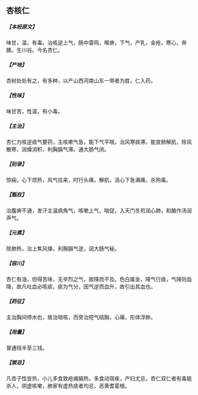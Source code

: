 ## 杏核仁

##### 【本经原文】
味甘，温，有毒。治咳逆上气，肠中雷鸣，喉痹，下气，产乳，金疮，寒心，奔豚。生川谷。今名杏仁。
##### 【产地】
杏树处处有之，有多种，以产山西河南山东一带者为胜，仁入药。
##### 【性味】
味甘苦，性温，有小毒。
##### 【主治】
杏仁为咳逆痰气要药，主咳嗽气急，能下气平喘，治风寒痰滞，能宣肺解肌，除风散寒，润燥消积，利胸膈气滞。通大肠气闭。
##### 【别录】
惊痫，心下烦热，风气往来，时行头痛，解肌，消心下急满痛，杀狗毒。
##### 【甄权】
治腹痹不通，发汗主温病角气，咳嗽上气，喘促，入天门冬煎润心肺，和酪作汤润声气。
##### 【元素】
除肺热，治上焦风燥，利胸膈气逆，润大肠气秘。
##### 【容川】
杏仁有油，但得苦味，无辛烈之气，故降而不及。色白属金，降气行痰，气降则血降，故凡吐血必咳痰，痰为气分，因气逆而血升，故引出其血也。
##### 【药征】
主治胸间停水也，故治喘咳，而旁治短气结胸，心痛，形体浮肿。
##### 【用量】
普通钱半至三钱。
##### 【禁忌】
凡杏子性皆热，小儿多食致疮痈膈热，多食动宿疾，产妇尤忌，杏仁双仁者有毒能杀人，阴虚咳嗽，肺家有虚热痰者均忌，恶黄耆葛根。